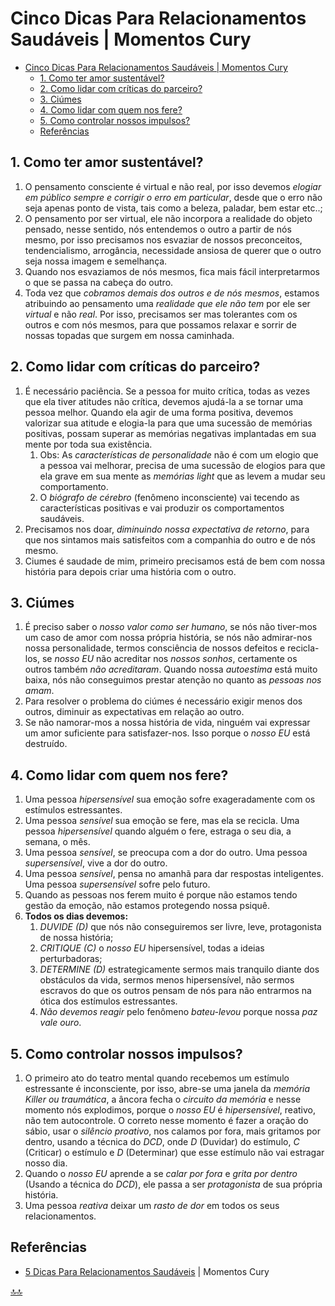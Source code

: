 <!-- markdownlint-disable-next-line -->
<div class="topnav" id="myTopnav"><div w3-include-html="/menu.inc"></div></div>
<!-- markdownlint-disable-next-line -->
<span id="topo"><span>

# Cinco Dicas Para Relacionamentos Saudáveis | Momentos Cury

- [Cinco Dicas Para Relacionamentos Saudáveis | Momentos Cury](#cinco-dicas-para-relacionamentos-saudáveis--momentos-cury)
  - [1. Como ter amor sustentável?](#1-como-ter-amor-sustentável)
  - [2. Como lidar com críticas do parceiro?](#2-como-lidar-com-críticas-do-parceiro)
  - [3. Ciúmes](#3-ciúmes)
  - [4. Como lidar com quem nos fere?](#4-como-lidar-com-quem-nos-fere)
  - [5. Como controlar nossos impulsos?](#5-como-controlar-nossos-impulsos)
  - [Referências](#referências)

## 1. Como ter amor sustentável?

1. O pensamento consciente é virtual e não real, por isso devemos _elogiar em público sempre e corrigir o erro em particular_, desde que o erro não seja apenas ponto de vista, tais como a beleza, paladar, bem estar etc..;
2. O pensamento por ser virtual, ele não incorpora a realidade do objeto pensado, nesse sentido, nós entendemos o outro a partir de nós mesmo, por isso precisamos nos esvaziar de nossos preconceitos,  tendencialismo, arrogância, necessidade ansiosa de querer que o outro seja nossa imagem e semelhança.
3. Quando nos esvaziamos de nós mesmos, fica mais fácil interpretarmos o que se passa na cabeça do outro.
4. Toda vez que _cobramos demais dos outros e de nós mesmos_, estamos atribuindo ao pensamento uma _realidade que ele não tem_ por ele ser _virtual_ e não _real_. Por isso, precisamos ser mas tolerantes com os outros e com nós mesmos, para que possamos relaxar e sorrir de nossas topadas que surgem em nossa caminhada.

## 2. Como lidar com críticas do parceiro?

1. É necessário paciência. Se a pessoa for muito crítica, todas as vezes que ela tiver atitudes não crítica, devemos ajudá-la a se tornar uma pessoa melhor. Quando ela agir de uma forma positiva, devemos valorizar sua atitude e elogia-la para que uma sucessão de memórias positivas, possam superar as memórias negativas implantadas em sua mente por toda sua existência.
   1. Obs: As _características de personalidade_ não é com um elogio que a pessoa vai melhorar, precisa de uma sucessão de elogios para que ela grave em sua mente as _memórias light_ que as levem a mudar seu comportamento.
   2. O _biógrafo de cérebro_ (fenômeno inconsciente) vai tecendo as características positivas e vai produzir os comportamentos saudáveis.
2. Precisamos nos doar, _diminuindo nossa expectativa de retorno_, para que nos sintamos mais satisfeitos com a companhia do outro e de nós mesmo.
3. Ciumes é saudade de mim, primeiro precisamos está de bem com nossa história para depois criar uma história com o outro.

## 3. Ciúmes

1. É preciso saber o _nosso valor como ser humano_, se nós não tiver-mos um caso de amor com nossa própria história, se nós não admirar-nos nossa personalidade, termos consciência de nossos defeitos e recicla-los, se _nosso EU_ não acreditar nos _nossos sonhos_, certamente os outros também _não acreditaram_. Quando nossa _autoestima_ está muito baixa, nós não conseguimos prestar atenção no quanto as _pessoas nos amam_.
2. Para resolver o problema do ciúmes é necessário exigir menos dos outros, diminuir as expectativas em relação ao outro.
3. Se não namorar-mos a nossa história de vida, ninguém vai expressar um amor suficiente para satisfazer-nos. Isso porque o _nosso EU_ está destruído.

## 4. Como lidar com quem nos fere?

1. Uma pessoa _hipersensível_ sua emoção sofre exageradamente com os estímulos estressantes.
2. Uma pessoa _sensível_ sua emoção se fere, mas ela se recicla. Uma pessoa _hipersensível_ quando alguém o fere, estraga o seu dia, a semana, o mês.
3. Uma pessoa _sensível_, se preocupa com a dor do outro. Uma pessoa _supersensível_, vive a dor do outro.
4. Uma pessoa _sensível_, pensa no amanhã para dar respostas inteligentes. Uma pessoa _supersensível_ sofre pelo futuro.
5. Quando as pessoas nos ferem muito é porque não estamos tendo gestão da emoção, não estamos protegendo nossa psiquê.
6. **Todos os dias devemos:**
   1. _DUVIDE (D)_ que nós não conseguiremos ser livre, leve, protagonista de nossa história;
   2. _CRITIQUE (C)_ o _nosso EU_ hipersensível, todas a ideias perturbadoras;
   3. _DETERMINE (D)_ estrategicamente sermos mais tranquilo diante dos obstáculos da vida, sermos menos hipersensível, não sermos escravos do que os outros pensam de nós para não entrarmos na ótica dos estímulos estressantes.
   4. _Não devemos reagir_ pelo fenômeno _bateu-levou_ porque nossa _paz vale ouro_.

## 5. Como controlar nossos impulsos?

1. O primeiro ato do teatro mental quando recebemos um estímulo estressante  é inconsciente, por isso, abre-se uma janela da _memória Killer ou traumática_, a âncora fecha o _circuito da memória_ e nesse momento nós explodimos, porque o _nosso EU_ é _hipersensível_, reativo, não tem autocontrole. O correto nesse momento é fazer a oração do sábio, usar o _silêncio proativo_, nos calamos por fora, mais gritamos por dentro, usando a técnica do _DCD_, onde _D_ (Duvidar) do estímulo, _C_ (Criticar) o estímulo e _D_ (Determinar) que esse estímulo não vai estragar nosso dia.
2. Quando o _nosso EU_ aprende a se _calar por fora_ e _grita por dentro_ (Usando a técnica do _DCD_), ele passa a ser _protagonista_ de sua própria história.
3. Uma pessoa _reativa_ deixar um _rasto de dor_ em todos os seus relacionamentos.

## Referências

- [5 Dicas Para Relacionamentos Saudáveis](https://www.youtube.com/watch?v=1ao7AxD88qA) | Momentos Cury

<!-- markdownlint-disable-next-line -->
<script>  includeHTML(); </script>
[🔝🔝](#topo "Retorna ao topo")